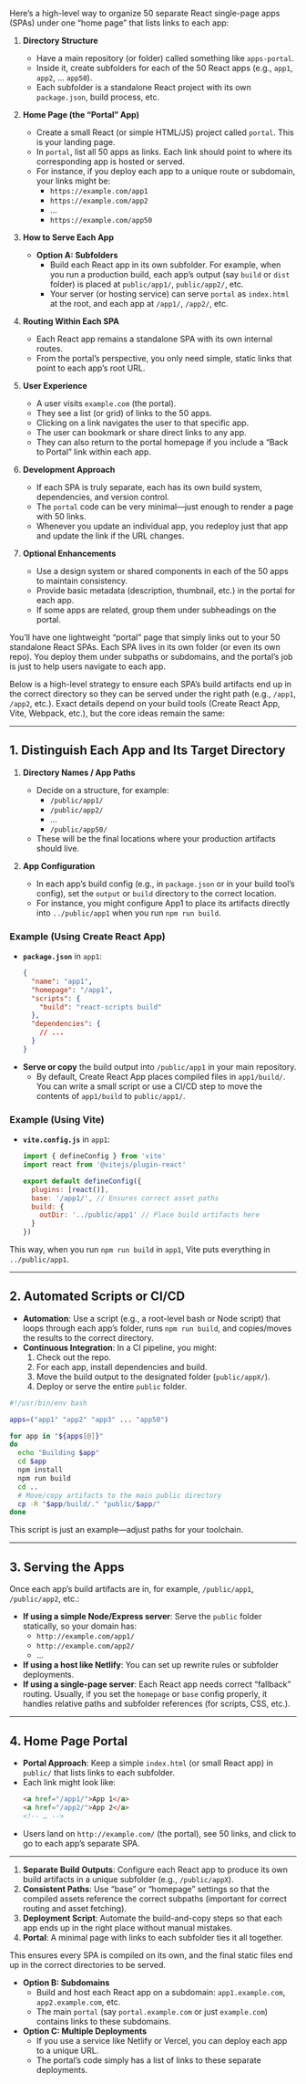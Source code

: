 Here’s a high-level way to organize 50 separate React single-page apps (SPAs) under one “home page” that lists links to each app:

1. **Directory Structure**  
   - Have a main repository (or folder) called something like `apps-portal`.  
   - Inside it, create subfolders for each of the 50 React apps (e.g., `app1`, `app2`, … `app50`).  
   - Each subfolder is a standalone React project with its own `package.json`, build process, etc.

2. **Home Page (the “Portal” App)**  
   - Create a small React (or simple HTML/JS) project called `portal`. This is your landing page.  
   - In `portal`, list all 50 apps as links. Each link should point to where its corresponding app is hosted or served.  
   - For instance, if you deploy each app to a unique route or subdomain, your links might be:  
     - `https://example.com/app1`  
     - `https://example.com/app2`  
     - …  
     - `https://example.com/app50`

3. **How to Serve Each App**  
   - **Option A: Subfolders**  
     - Build each React app in its own subfolder. For example, when you run a production build, each app’s output (say `build` or `dist` folder) is placed at `public/app1/`, `public/app2/`, etc.  
     - Your server (or hosting service) can serve `portal` as `index.html` at the root, and each app at `/app1/`, `/app2/`, etc. 

4. **Routing Within Each SPA**  
   - Each React app remains a standalone SPA with its own internal routes.  
   - From the portal’s perspective, you only need simple, static links that point to each app’s root URL.

5. **User Experience**  
   - A user visits `example.com` (the portal).  
   - They see a list (or grid) of links to the 50 apps.  
   - Clicking on a link navigates the user to that specific app.  
   - The user can bookmark or share direct links to any app.  
   - They can also return to the portal homepage if you include a “Back to Portal” link within each app.

6. **Development Approach**  
   - If each SPA is truly separate, each has its own build system, dependencies, and version control.  
   - The `portal` code can be very minimal—just enough to render a page with 50 links.  
   - Whenever you update an individual app, you redeploy just that app and update the link if the URL changes.

7. **Optional Enhancements**  
   - Use a design system or shared components in each of the 50 apps to maintain consistency.  
   - Provide basic metadata (description, thumbnail, etc.) in the portal for each app.  
   - If some apps are related, group them under subheadings on the portal.  

You’ll have one lightweight “portal” page that simply links out to your 50 standalone React SPAs. Each SPA lives in its own folder (or even its own repo). You deploy them under subpaths or subdomains, and the portal’s job is just to help users navigate to each app.


Below is a high-level strategy to ensure each SPA’s build artifacts end up in the correct directory so they can be served under the right path (e.g., `/app1`, `/app2`, etc.). Exact details depend on your build tools (Create React App, Vite, Webpack, etc.), but the core ideas remain the same:

---

## 1. Distinguish Each App and Its Target Directory

1. **Directory Names / App Paths**  
   - Decide on a structure, for example:
     - `/public/app1/`
     - `/public/app2/`
     - …
     - `/public/app50/`
   - These will be the final locations where your production artifacts should live.

2. **App Configuration**  
   - In each app’s build config (e.g., in `package.json` or in your build tool’s config), set the `output` or `build` directory to the correct location. 
   - For instance, you might configure App1 to place its artifacts directly into `../public/app1` when you run `npm run build`.

### Example (Using Create React App)
- **`package.json`** in `app1`:
  ```json
  {
    "name": "app1",
    "homepage": "/app1",
    "scripts": {
      "build": "react-scripts build"
    },
    "dependencies": {
      // ...
    }
  }
  ```
- **Serve or copy** the build output into `/public/app1` in your main repository. 
  - By default, Create React App places compiled files in `app1/build/`. You can write a small script or use a CI/CD step to move the contents of `app1/build` to `public/app1/`.

### Example (Using Vite)
- **`vite.config.js`** in `app1`:
  ```js
  import { defineConfig } from 'vite'
  import react from '@vitejs/plugin-react'

  export default defineConfig({
    plugins: [react()],
    base: '/app1/', // Ensures correct asset paths
    build: {
      outDir: '../public/app1' // Place build artifacts here
    }
  })
  ```

This way, when you run `npm run build` in `app1`, Vite puts everything in `../public/app1`.

---

## 2. Automated Scripts or CI/CD

- **Automation**: Use a script (e.g., a root-level bash or Node script) that loops through each app’s folder, runs `npm run build`, and copies/moves the results to the correct directory.
- **Continuous Integration**: In a CI pipeline, you might:
  1. Check out the repo.
  2. For each app, install dependencies and build.
  3. Move the build output to the designated folder (`public/appX/`).
  4. Deploy or serve the entire `public` folder.

```bash
#!/usr/bin/env bash

apps=("app1" "app2" "app3" ... "app50")

for app in "${apps[@]}"
do
  echo "Building $app"
  cd $app
  npm install
  npm run build
  cd ..
  # Move/copy artifacts to the main public directory
  cp -R "$app/build/." "public/$app/"
done
```

This script is just an example—adjust paths for your toolchain.

---

## 3. Serving the Apps

Once each app’s build artifacts are in, for example, `/public/app1`, `/public/app2`, etc.:

- **If using a simple Node/Express server**: Serve the `public` folder statically, so your domain has:
  - `http://example.com/app1/`
  - `http://example.com/app2/`
  - …
- **If using a host like Netlify**: You can set up rewrite rules or subfolder deployments. 
- **If using a single-page server**: Each React app needs correct “fallback” routing. Usually, if you set the `homepage` or `base` config properly, it handles relative paths and subfolder references (for scripts, CSS, etc.).

---

## 4. Home Page Portal

- **Portal Approach**: Keep a simple `index.html` (or small React app) in `public/` that lists links to each subfolder. 
- Each link might look like:
  ```html
  <a href="/app1/">App 1</a>
  <a href="/app2/">App 2</a>
  <!-- … -->
  ```
- Users land on `http://example.com/` (the portal), see 50 links, and click to go to each app’s separate SPA.

---


1. **Separate Build Outputs**: Configure each React app to produce its own build artifacts in a unique subfolder (e.g., `/public/appX`).  
2. **Consistent Paths**: Use “base” or “homepage” settings so that the compiled assets reference the correct subpaths (important for correct routing and asset fetching).  
3. **Deployment Script**: Automate the build-and-copy steps so that each app ends up in the right place without manual mistakes.  
4. **Portal**: A minimal page with links to each subfolder ties it all together.



This ensures every SPA is compiled on its own, and the final static files end up in the correct directories to be served.

   - **Option B: Subdomains**  
     - Build and host each React app on a subdomain: `app1.example.com`, `app2.example.com`, etc.  
     - The main `portal` (say `portal.example.com` or just `example.com`) contains links to these subdomains.  
   - **Option C: Multiple Deployments**  
     - If you use a service like Netlify or Vercel, you can deploy each app to a unique URL.  
     - The portal’s code simply has a list of links to these separate deployments.
